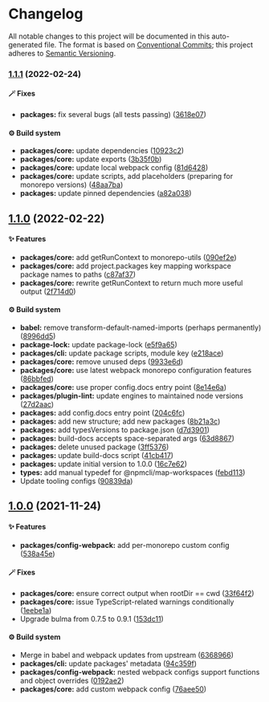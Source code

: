# Changelog

All notable changes to this project will be documented in this auto-generated
file. The format is based on [Conventional Commits][30]; this project adheres to
[Semantic Versioning][31].

### [1.1.1][32] (2022-02-24)

#### 🪄 Fixes

- **packages:** fix several bugs (all tests passing) ([3618e07][33])

#### ⚙️ Build system

- **packages/core:** update dependencies ([10923c2][34])
- **packages/core:** update exports ([3b35f0b][35])
- **packages/core:** update local webpack config ([81d6428][36])
- **packages/core:** update scripts, add placeholders (preparing for monorepo
  versions) ([48aa7ba][37])
- **packages:** update pinned dependencies ([a82a038][38])

## [1.1.0][1] (2022-02-22)

#### ✨ Features

- **packages/core:** add getRunContext to monorepo-utils ([090ef2e][2])
- **packages/core:** add project.packages key mapping workspace package names to
  paths ([c87af37][3])
- **packages/core:** rewrite getRunContext to return much more useful output
  ([2f714d0][4])

#### ⚙️ Build system

- **babel:** remove transform-default-named-imports (perhaps permanently)
  ([8996dd5][5])
- **package-lock:** update package-lock ([e5f9a65][6])
- **packages/cli:** update package scripts, module key ([e218ace][7])
- **packages/core:** remove unused deps ([9933e6d][8])
- **packages/core:** use latest webpack monorepo configuration features
  ([86bbfed][9])
- **packages/core:** use proper config.docs entry point ([8e14e6a][10])
- **packages/plugin-lint:** update engines to maintained node versions
  ([27d2aac][11])
- **packages:** add config.docs entry point ([204c6fc][12])
- **packages:** add new structure; add new packages ([8b21a3c][13])
- **packages:** add typesVersions to package.json ([d7d3901][14])
- **packages:** build-docs accepts space-separated args ([63d8867][15])
- **packages:** delete unused package ([3ff5376][16])
- **packages:** update build-docs script ([41cb417][17])
- **packages:** update initial version to 1.0.0 ([16c7e62][18])
- **types:** add manual typedef for @npmcli/map-workspaces ([febd113][19])
- Update tooling configs ([90839da][20])

## [1.0.0][21] (2021-11-24)

#### ✨ Features

- **packages/config-webpack:** add per-monorepo custom config ([538a45e][22])

#### 🪄 Fixes

- **packages/core:** ensure correct output when rootDir == cwd ([33f64f2][23])
- **packages/core:** issue TypeScript-related warnings conditionally
  ([1eebe1a][24])
- Upgrade bulma from 0.7.5 to 0.9.1 ([153dc11][25])

#### ⚙️ Build system

- Merge in babel and webpack updates from upstream ([6368966][26])
- **packages/cli:** update packages' metadata ([94c359f][27])
- **packages/config-webpack:** nested webpack configs support functions and
  object overrides ([0192ae2][28])
- **packages/core:** add custom webpack config ([76aee50][29])

[1]: https://github.com/Xunnamius/projector/compare/core@1.0.0...core@1.1.0
[2]:
  https://github.com/Xunnamius/projector/commit/090ef2efeeceecda6b343a99f24a03c17310e224
[3]:
  https://github.com/Xunnamius/projector/commit/c87af37db02b5c1cc98767a298dbf988a21cde78
[4]:
  https://github.com/Xunnamius/projector/commit/2f714d027744edc436d85539497d5ae1adf77c7f
[5]:
  https://github.com/Xunnamius/projector/commit/8996dd584b12e8fd72cd07c2a98cf0c07bad1cf9
[6]:
  https://github.com/Xunnamius/projector/commit/e5f9a6581e7321ed10ad4131842c1118f7ed2bce
[7]:
  https://github.com/Xunnamius/projector/commit/e218ace44391b294c07e403457ac944007328167
[8]:
  https://github.com/Xunnamius/projector/commit/9933e6d26443208dcd8aa6c45b744d12733a607c
[9]:
  https://github.com/Xunnamius/projector/commit/86bbfedd5b49b30922e86d52f52350a90d52ee06
[10]:
  https://github.com/Xunnamius/projector/commit/8e14e6a26b0faf9736b58c6dd87164b3e9911986
[11]:
  https://github.com/Xunnamius/projector/commit/27d2aaca08c2dcf046f89ab614c59cd2f95fab6a
[12]:
  https://github.com/Xunnamius/projector/commit/204c6fc2ff54bb26f68225bd3f019bd7b4304520
[13]:
  https://github.com/Xunnamius/projector/commit/8b21a3c775b57495ad8a387ad4ba2daffaa9946e
[14]:
  https://github.com/Xunnamius/projector/commit/d7d3901f02f78ff498338fbdf31aa8414b685802
[15]:
  https://github.com/Xunnamius/projector/commit/63d88674619c09c2b3d1084fff1127ee828ae834
[16]:
  https://github.com/Xunnamius/projector/commit/3ff53767b103c79d403db4dd61bd5e20974403bc
[17]:
  https://github.com/Xunnamius/projector/commit/41cb41774dabd008be2f10c0227926ab9cff6edc
[18]:
  https://github.com/Xunnamius/projector/commit/16c7e62df8703a08daa04464e0c15de860114b79
[19]:
  https://github.com/Xunnamius/projector/commit/febd113510b47084bb69e3357048592a8674910a
[20]:
  https://github.com/Xunnamius/projector/commit/90839daa37883a2b98373ad3078cb5fb65ebd531
[21]:
  https://github.com/Xunnamius/projector/compare/153dc114aea4fd79fa67994105d1af956f73a3e5...core@1.0.0
[22]:
  https://github.com/Xunnamius/projector/commit/538a45eb3e79ea0e41afc79ec19fd2d3d49a3338
[23]:
  https://github.com/Xunnamius/projector/commit/33f64f2d04b99c158ff28f4a42e856f26db32599
[24]:
  https://github.com/Xunnamius/projector/commit/1eebe1add3e9ea31a2f70b3097683c85ad9a2212
[25]:
  https://github.com/Xunnamius/projector/commit/153dc114aea4fd79fa67994105d1af956f73a3e5
[26]:
  https://github.com/Xunnamius/projector/commit/636896653f57a4c088388c7cc5d924d66b8b4528
[27]:
  https://github.com/Xunnamius/projector/commit/94c359f8b1b572cc027c077bd4da9f84f8ae3dac
[28]:
  https://github.com/Xunnamius/projector/commit/0192ae2e13334808b41eaab02c9cc016957b265b
[29]:
  https://github.com/Xunnamius/projector/commit/76aee507b6cfd3b00edafe6a287f65615d2900c9
[30]: https://conventionalcommits.org
[31]: https://semver.org
[32]: https://github.com/Xunnamius/projector/compare/core@1.1.0...core@1.1.1
[33]:
  https://github.com/Xunnamius/projector/commit/3618e07ceea8f156c17a5aa6eef778203997fc79
[34]:
  https://github.com/Xunnamius/projector/commit/10923c28ca50e466e78d3c89303f75beb65bc7d1
[35]:
  https://github.com/Xunnamius/projector/commit/3b35f0b74dff861994ea475e89de9cf486807b88
[36]:
  https://github.com/Xunnamius/projector/commit/81d6428de4f08b5870bd3e3486c71d4b9c4617d6
[37]:
  https://github.com/Xunnamius/projector/commit/48aa7bac51dfeca821604534ec6e888bedaa0dd4
[38]:
  https://github.com/Xunnamius/projector/commit/a82a038cb265b99cda0345054553d799e1722f38

